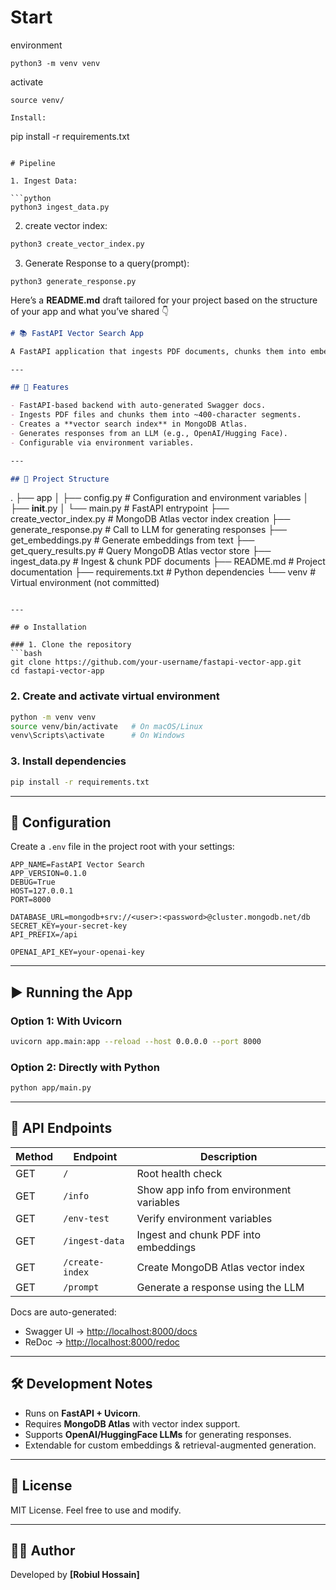 # Start

environment

```
python3 -m venv venv
```

activate

```
source venv/

Install:
```

pip install -r requirements.txt

````

# Pipeline

1. Ingest Data:

```python
python3 ingest_data.py
````

2. create vector index:

```py
python3 create_vector_index.py
```

3. Generate Response to a query(prompt):

```python3
python3 generate_response.py
```

Here’s a **README.md** draft tailored for your project based on the structure of your app and what you’ve shared 👇

```markdown
# 📚 FastAPI Vector Search App

A FastAPI application that ingests PDF documents, chunks them into embeddings, stores them in MongoDB Atlas, and provides endpoints to query and generate responses using an LLM.

---

## 🚀 Features

- FastAPI-based backend with auto-generated Swagger docs.
- Ingests PDF files and chunks them into ~400-character segments.
- Creates a **vector search index** in MongoDB Atlas.
- Generates responses from an LLM (e.g., OpenAI/Hugging Face).
- Configurable via environment variables.

---

## 📂 Project Structure
```

.
├── app
│ ├── config.py # Configuration and environment variables
│ ├── **init**.py
│ └── main.py # FastAPI entrypoint
├── create_vector_index.py # MongoDB Atlas vector index creation
├── generate_response.py # Call to LLM for generating responses
├── get_embeddings.py # Generate embeddings from text
├── get_query_results.py # Query MongoDB Atlas vector store
├── ingest_data.py # Ingest & chunk PDF documents
├── README.md # Project documentation
├── requirements.txt # Python dependencies
└── venv # Virtual environment (not committed)

````

---

## ⚙️ Installation

### 1. Clone the repository
```bash
git clone https://github.com/your-username/fastapi-vector-app.git
cd fastapi-vector-app
````

### 2. Create and activate virtual environment

```bash
python -m venv venv
source venv/bin/activate   # On macOS/Linux
venv\Scripts\activate      # On Windows
```

### 3. Install dependencies

```bash
pip install -r requirements.txt
```

---

## 🔑 Configuration

Create a `.env` file in the project root with your settings:

```env
APP_NAME=FastAPI Vector Search
APP_VERSION=0.1.0
DEBUG=True
HOST=127.0.0.1
PORT=8000

DATABASE_URL=mongodb+srv://<user>:<password>@cluster.mongodb.net/db
SECRET_KEY=your-secret-key
API_PREFIX=/api

OPENAI_API_KEY=your-openai-key
```

---

## ▶️ Running the App

### Option 1: With Uvicorn

```bash
uvicorn app.main:app --reload --host 0.0.0.0 --port 8000
```

### Option 2: Directly with Python

```bash
python app/main.py
```

---

## 📡 API Endpoints

| Method | Endpoint        | Description                              |
| ------ | --------------- | ---------------------------------------- |
| GET    | `/`             | Root health check                        |
| GET    | `/info`         | Show app info from environment variables |
| GET    | `/env-test`     | Verify environment variables             |
| GET    | `/ingest-data`  | Ingest and chunk PDF into embeddings     |
| GET    | `/create-index` | Create MongoDB Atlas vector index        |
| GET    | `/prompt`       | Generate a response using the LLM        |

Docs are auto-generated:

- Swagger UI → [http://localhost:8000/docs](http://localhost:8000/docs)
- ReDoc → [http://localhost:8000/redoc](http://localhost:8000/redoc)

---

## 🛠️ Development Notes

- Runs on **FastAPI + Uvicorn**.
- Requires **MongoDB Atlas** with vector index support.
- Supports **OpenAI/HuggingFace LLMs** for generating responses.
- Extendable for custom embeddings & retrieval-augmented generation.

---

## 📜 License

MIT License. Feel free to use and modify.

---

## 👨‍💻 Author

Developed by **\[Robiul Hossain]**
